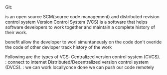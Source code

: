 Git:

is an open source SCM(source code management) and distributed revision control system
Version Control System (VCS) is a software that helps software developers to work together and maintain a complete history of their work.

benefit
allow the developer to worl simuntaneusly on the code
don't overide the code of other devloper
track history of the work

Following are the types of VCS:
Centralized version control system (CVCS). : connect to internet
Distributed/Decentralized version control system (DVCS). : we can work locallyonce done we can push our code remotely
